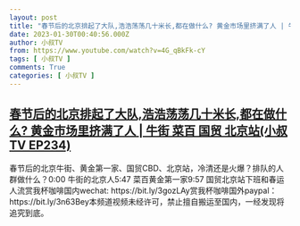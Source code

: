 ```yaml
---
layout: post
title: "春节后的北京排起了大队,浩浩荡荡几十米长,都在做什么? 黄金市场里挤满了人 | 牛街 菜百 国贸 北京站(小叔TV EP234)"
date: 2023-01-30T00:40:56.000Z
author: 小叔TV
from: https://www.youtube.com/watch?v=4G_qBkFk-cY
tags: [ 小叔TV ]
comments: True
categories: [ 小叔TV ]
---
```

<!--1675039256000-->
[春节后的北京排起了大队,浩浩荡荡几十米长,都在做什么? 黄金市场里挤满了人 | 牛街 菜百 国贸 北京站(小叔TV EP234)](https://www.youtube.com/watch?v=4G_qBkFk-cY)
------

<div>
春节后的北京牛街、黄金第一家、国贸CBD、北京站，冷清还是火爆？排队的人群做什么？0:00 牛街的北京人5:47 菜百黄金第一家9:57 国贸北京站下班和春运人流赏我杯咖啡国内wechat: https://bit.ly/3gozLAy赏我杯咖啡国外paypal：https://bit.ly/3n63Bey本频道视频未经许可，禁止擅自搬运至国内，一经发现将追究到底。
</div>
